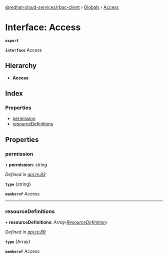 [@redhat-cloud-services/rbac-client](../README.md) › [Globals](../globals.md) › [Access](access.md)

# Interface: Access

**`export`** 

**`interface`** Access

## Hierarchy

* **Access**

## Index

### Properties

* [permission](access.md#permission)
* [resourceDefinitions](access.md#resourcedefinitions)

## Properties

###  permission

• **permission**: *string*

*Defined in [api.ts:83](https://github.com/RedHatInsights/javascript-clients/blob/master/packages/rbac/api.ts#L83)*

**`type`** {string}

**`memberof`** Access

___

###  resourceDefinitions

• **resourceDefinitions**: *Array‹[ResourceDefinition](resourcedefinition.md)›*

*Defined in [api.ts:89](https://github.com/RedHatInsights/javascript-clients/blob/master/packages/rbac/api.ts#L89)*

**`type`** {Array<ResourceDefinition>}

**`memberof`** Access
